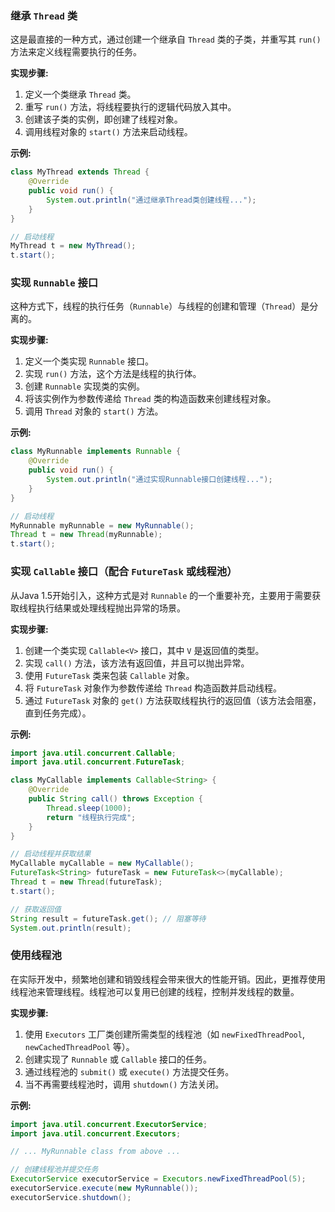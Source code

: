 
### 继承 `Thread` 类
这是最直接的一种方式，通过创建一个继承自 `Thread` 类的子类，并重写其 `run()` 方法来定义线程需要执行的任务。

**实现步骤:**
1.  定义一个类继承 `Thread` 类。
2.  重写 `run()` 方法，将线程要执行的逻辑代码放入其中。
3.  创建该子类的实例，即创建了线程对象。
4.  调用线程对象的 `start()` 方法来启动线程。

**示例:**
```java
class MyThread extends Thread {
    @Override
    public void run() {
        System.out.println("通过继承Thread类创建线程...");
    }
}

// 启动线程
MyThread t = new MyThread();
t.start();
```

### 实现 `Runnable` 接口
这种方式下，线程的执行任务（`Runnable`）与线程的创建和管理（`Thread`）是分离的。

**实现步骤:**
1.  定义一个类实现 `Runnable` 接口。
2.  实现 `run()` 方法，这个方法是线程的执行体。
3.  创建 `Runnable` 实现类的实例。
4.  将该实例作为参数传递给 `Thread` 类的构造函数来创建线程对象。
5.  调用 `Thread` 对象的 `start()` 方法。

**示例:**
```java
class MyRunnable implements Runnable {
    @Override
    public void run() {
        System.out.println("通过实现Runnable接口创建线程...");
    }
}

// 启动线程
MyRunnable myRunnable = new MyRunnable();
Thread t = new Thread(myRunnable);
t.start();
```

### 实现 `Callable` 接口（配合 `FutureTask` 或线程池）
从Java 1.5开始引入，这种方式是对 `Runnable` 的一个重要补充，主要用于需要获取线程执行结果或处理线程抛出异常的场景。

**实现步骤:**
1.  创建一个类实现 `Callable<V>` 接口，其中 `V` 是返回值的类型。
2.  实现 `call()` 方法，该方法有返回值，并且可以抛出异常。
3.  使用 `FutureTask` 类来包装 `Callable` 对象。
4.  将 `FutureTask` 对象作为参数传递给 `Thread` 构造函数并启动线程。
5.  通过 `FutureTask` 对象的 `get()` 方法获取线程执行的返回值（该方法会阻塞，直到任务完成）。

**示例:**
```java
import java.util.concurrent.Callable;
import java.util.concurrent.FutureTask;

class MyCallable implements Callable<String> {
    @Override
    public String call() throws Exception {
        Thread.sleep(1000);
        return "线程执行完成";
    }
}

// 启动线程并获取结果
MyCallable myCallable = new MyCallable();
FutureTask<String> futureTask = new FutureTask<>(myCallable);
Thread t = new Thread(futureTask);
t.start();

// 获取返回值
String result = futureTask.get(); // 阻塞等待
System.out.println(result);
```

### 使用线程池
在实际开发中，频繁地创建和销毁线程会带来很大的性能开销。因此，更推荐使用线程池来管理线程。线程池可以复用已创建的线程，控制并发线程的数量。

**实现步骤:**
1.  使用 `Executors` 工厂类创建所需类型的线程池（如 `newFixedThreadPool`, `newCachedThreadPool` 等）。
2.  创建实现了 `Runnable` 或 `Callable` 接口的任务。
3.  通过线程池的 `submit()` 或 `execute()` 方法提交任务。
4.  当不再需要线程池时，调用 `shutdown()` 方法关闭。

**示例:**
```java
import java.util.concurrent.ExecutorService;
import java.util.concurrent.Executors;

// ... MyRunnable class from above ...

// 创建线程池并提交任务
ExecutorService executorService = Executors.newFixedThreadPool(5);
executorService.execute(new MyRunnable());
executorService.shutdown();
```
